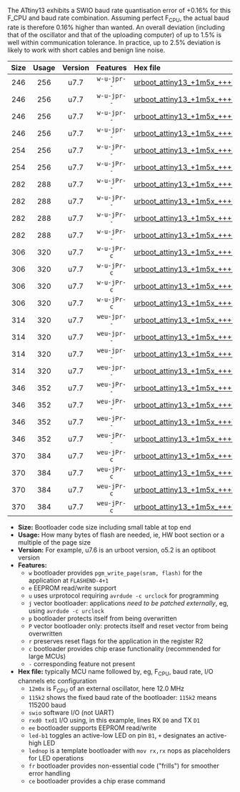 The ATtiny13 exhibits a SWIO baud rate quantisation error of +0.16% for this F_CPU and baud rate combination. Assuming perfect F<sub>CPU</sub>, the actual baud rate is therefore 0.16% higher than wanted. An overall deviation (including that of the oscillator and that of the uploading computer) of up to 1.5% is well within communication tolerance. In practice, up to 2.5% deviation is likely to work with short cables and benign line noise.

|Size|Usage|Version|Features|Hex file|
|:-:|:-:|:-:|:-:|:--|
|246|256|u7.7|`w-u-jpr--`|[urboot_attiny13_+1m5x_+++7k2_swio_rxb0_txb1_led+b2.hex](https://raw.githubusercontent.com/stefanrueger/urboot.hex/main/mcus/attiny13/external_oscillator/fcpu_+1m5x/br_+++7k2/urboot_attiny13_+1m5x_+++7k2_swio_rxb0_txb1_led+b2.hex)|
|246|256|u7.7|`w-u-jpr--`|[urboot_attiny13_+1m5x_+++7k2_swio_rxb0_txb1_lednop.hex](https://raw.githubusercontent.com/stefanrueger/urboot.hex/main/mcus/attiny13/external_oscillator/fcpu_+1m5x/br_+++7k2/urboot_attiny13_+1m5x_+++7k2_swio_rxb0_txb1_lednop.hex)|
|246|256|u7.7|`w-u-jpr--`|[urboot_attiny13_+1m5x_+++7k2_swio_rxb1_txb0_led+b2.hex](https://raw.githubusercontent.com/stefanrueger/urboot.hex/main/mcus/attiny13/external_oscillator/fcpu_+1m5x/br_+++7k2/urboot_attiny13_+1m5x_+++7k2_swio_rxb1_txb0_led+b2.hex)|
|246|256|u7.7|`w-u-jpr--`|[urboot_attiny13_+1m5x_+++7k2_swio_rxb1_txb0_lednop.hex](https://raw.githubusercontent.com/stefanrueger/urboot.hex/main/mcus/attiny13/external_oscillator/fcpu_+1m5x/br_+++7k2/urboot_attiny13_+1m5x_+++7k2_swio_rxb1_txb0_lednop.hex)|
|254|256|u7.7|`w-u-jPr--`|[urboot_attiny13_+1m5x_+++7k2_swio_rxb0_txb1.hex](https://raw.githubusercontent.com/stefanrueger/urboot.hex/main/mcus/attiny13/external_oscillator/fcpu_+1m5x/br_+++7k2/urboot_attiny13_+1m5x_+++7k2_swio_rxb0_txb1.hex)|
|254|256|u7.7|`w-u-jPr--`|[urboot_attiny13_+1m5x_+++7k2_swio_rxb1_txb0.hex](https://raw.githubusercontent.com/stefanrueger/urboot.hex/main/mcus/attiny13/external_oscillator/fcpu_+1m5x/br_+++7k2/urboot_attiny13_+1m5x_+++7k2_swio_rxb1_txb0.hex)|
|282|288|u7.7|`w-u-jPr--`|[urboot_attiny13_+1m5x_+++7k2_swio_rxb0_txb1_led+b2_fr.hex](https://raw.githubusercontent.com/stefanrueger/urboot.hex/main/mcus/attiny13/external_oscillator/fcpu_+1m5x/br_+++7k2/urboot_attiny13_+1m5x_+++7k2_swio_rxb0_txb1_led+b2_fr.hex)|
|282|288|u7.7|`w-u-jPr--`|[urboot_attiny13_+1m5x_+++7k2_swio_rxb0_txb1_lednop_fr.hex](https://raw.githubusercontent.com/stefanrueger/urboot.hex/main/mcus/attiny13/external_oscillator/fcpu_+1m5x/br_+++7k2/urboot_attiny13_+1m5x_+++7k2_swio_rxb0_txb1_lednop_fr.hex)|
|282|288|u7.7|`w-u-jPr--`|[urboot_attiny13_+1m5x_+++7k2_swio_rxb1_txb0_led+b2_fr.hex](https://raw.githubusercontent.com/stefanrueger/urboot.hex/main/mcus/attiny13/external_oscillator/fcpu_+1m5x/br_+++7k2/urboot_attiny13_+1m5x_+++7k2_swio_rxb1_txb0_led+b2_fr.hex)|
|282|288|u7.7|`w-u-jPr--`|[urboot_attiny13_+1m5x_+++7k2_swio_rxb1_txb0_lednop_fr.hex](https://raw.githubusercontent.com/stefanrueger/urboot.hex/main/mcus/attiny13/external_oscillator/fcpu_+1m5x/br_+++7k2/urboot_attiny13_+1m5x_+++7k2_swio_rxb1_txb0_lednop_fr.hex)|
|306|320|u7.7|`w-u-jPr-c`|[urboot_attiny13_+1m5x_+++7k2_swio_rxb0_txb1_led+b2_fr_ce.hex](https://raw.githubusercontent.com/stefanrueger/urboot.hex/main/mcus/attiny13/external_oscillator/fcpu_+1m5x/br_+++7k2/urboot_attiny13_+1m5x_+++7k2_swio_rxb0_txb1_led+b2_fr_ce.hex)|
|306|320|u7.7|`w-u-jPr-c`|[urboot_attiny13_+1m5x_+++7k2_swio_rxb0_txb1_lednop_fr_ce.hex](https://raw.githubusercontent.com/stefanrueger/urboot.hex/main/mcus/attiny13/external_oscillator/fcpu_+1m5x/br_+++7k2/urboot_attiny13_+1m5x_+++7k2_swio_rxb0_txb1_lednop_fr_ce.hex)|
|306|320|u7.7|`w-u-jPr-c`|[urboot_attiny13_+1m5x_+++7k2_swio_rxb1_txb0_led+b2_fr_ce.hex](https://raw.githubusercontent.com/stefanrueger/urboot.hex/main/mcus/attiny13/external_oscillator/fcpu_+1m5x/br_+++7k2/urboot_attiny13_+1m5x_+++7k2_swio_rxb1_txb0_led+b2_fr_ce.hex)|
|306|320|u7.7|`w-u-jPr-c`|[urboot_attiny13_+1m5x_+++7k2_swio_rxb1_txb0_lednop_fr_ce.hex](https://raw.githubusercontent.com/stefanrueger/urboot.hex/main/mcus/attiny13/external_oscillator/fcpu_+1m5x/br_+++7k2/urboot_attiny13_+1m5x_+++7k2_swio_rxb1_txb0_lednop_fr_ce.hex)|
|314|320|u7.7|`weu-jpr--`|[urboot_attiny13_+1m5x_+++7k2_swio_rxb0_txb1_ee_led+b2.hex](https://raw.githubusercontent.com/stefanrueger/urboot.hex/main/mcus/attiny13/external_oscillator/fcpu_+1m5x/br_+++7k2/urboot_attiny13_+1m5x_+++7k2_swio_rxb0_txb1_ee_led+b2.hex)|
|314|320|u7.7|`weu-jpr--`|[urboot_attiny13_+1m5x_+++7k2_swio_rxb0_txb1_ee_lednop.hex](https://raw.githubusercontent.com/stefanrueger/urboot.hex/main/mcus/attiny13/external_oscillator/fcpu_+1m5x/br_+++7k2/urboot_attiny13_+1m5x_+++7k2_swio_rxb0_txb1_ee_lednop.hex)|
|314|320|u7.7|`weu-jpr--`|[urboot_attiny13_+1m5x_+++7k2_swio_rxb1_txb0_ee_led+b2.hex](https://raw.githubusercontent.com/stefanrueger/urboot.hex/main/mcus/attiny13/external_oscillator/fcpu_+1m5x/br_+++7k2/urboot_attiny13_+1m5x_+++7k2_swio_rxb1_txb0_ee_led+b2.hex)|
|314|320|u7.7|`weu-jpr--`|[urboot_attiny13_+1m5x_+++7k2_swio_rxb1_txb0_ee_lednop.hex](https://raw.githubusercontent.com/stefanrueger/urboot.hex/main/mcus/attiny13/external_oscillator/fcpu_+1m5x/br_+++7k2/urboot_attiny13_+1m5x_+++7k2_swio_rxb1_txb0_ee_lednop.hex)|
|346|352|u7.7|`weu-jPr--`|[urboot_attiny13_+1m5x_+++7k2_swio_rxb0_txb1_ee_led+b2_fr.hex](https://raw.githubusercontent.com/stefanrueger/urboot.hex/main/mcus/attiny13/external_oscillator/fcpu_+1m5x/br_+++7k2/urboot_attiny13_+1m5x_+++7k2_swio_rxb0_txb1_ee_led+b2_fr.hex)|
|346|352|u7.7|`weu-jPr--`|[urboot_attiny13_+1m5x_+++7k2_swio_rxb0_txb1_ee_lednop_fr.hex](https://raw.githubusercontent.com/stefanrueger/urboot.hex/main/mcus/attiny13/external_oscillator/fcpu_+1m5x/br_+++7k2/urboot_attiny13_+1m5x_+++7k2_swio_rxb0_txb1_ee_lednop_fr.hex)|
|346|352|u7.7|`weu-jPr--`|[urboot_attiny13_+1m5x_+++7k2_swio_rxb1_txb0_ee_led+b2_fr.hex](https://raw.githubusercontent.com/stefanrueger/urboot.hex/main/mcus/attiny13/external_oscillator/fcpu_+1m5x/br_+++7k2/urboot_attiny13_+1m5x_+++7k2_swio_rxb1_txb0_ee_led+b2_fr.hex)|
|346|352|u7.7|`weu-jPr--`|[urboot_attiny13_+1m5x_+++7k2_swio_rxb1_txb0_ee_lednop_fr.hex](https://raw.githubusercontent.com/stefanrueger/urboot.hex/main/mcus/attiny13/external_oscillator/fcpu_+1m5x/br_+++7k2/urboot_attiny13_+1m5x_+++7k2_swio_rxb1_txb0_ee_lednop_fr.hex)|
|370|384|u7.7|`weu-jPr-c`|[urboot_attiny13_+1m5x_+++7k2_swio_rxb0_txb1_ee_led+b2_fr_ce.hex](https://raw.githubusercontent.com/stefanrueger/urboot.hex/main/mcus/attiny13/external_oscillator/fcpu_+1m5x/br_+++7k2/urboot_attiny13_+1m5x_+++7k2_swio_rxb0_txb1_ee_led+b2_fr_ce.hex)|
|370|384|u7.7|`weu-jPr-c`|[urboot_attiny13_+1m5x_+++7k2_swio_rxb0_txb1_ee_lednop_fr_ce.hex](https://raw.githubusercontent.com/stefanrueger/urboot.hex/main/mcus/attiny13/external_oscillator/fcpu_+1m5x/br_+++7k2/urboot_attiny13_+1m5x_+++7k2_swio_rxb0_txb1_ee_lednop_fr_ce.hex)|
|370|384|u7.7|`weu-jPr-c`|[urboot_attiny13_+1m5x_+++7k2_swio_rxb1_txb0_ee_led+b2_fr_ce.hex](https://raw.githubusercontent.com/stefanrueger/urboot.hex/main/mcus/attiny13/external_oscillator/fcpu_+1m5x/br_+++7k2/urboot_attiny13_+1m5x_+++7k2_swio_rxb1_txb0_ee_led+b2_fr_ce.hex)|
|370|384|u7.7|`weu-jPr-c`|[urboot_attiny13_+1m5x_+++7k2_swio_rxb1_txb0_ee_lednop_fr_ce.hex](https://raw.githubusercontent.com/stefanrueger/urboot.hex/main/mcus/attiny13/external_oscillator/fcpu_+1m5x/br_+++7k2/urboot_attiny13_+1m5x_+++7k2_swio_rxb1_txb0_ee_lednop_fr_ce.hex)|

- **Size:** Bootloader code size including small table at top end
- **Usage:** How many bytes of flash are needed, ie, HW boot section or a multiple of the page size
- **Version:** For example, u7.6 is an urboot version, o5.2 is an optiboot version
- **Features:**
  + `w` bootloader provides `pgm_write_page(sram, flash)` for the application at `FLASHEND-4+1`
  + `e` EEPROM read/write support
  + `u` uses urprotocol requiring `avrdude -c urclock` for programming
  + `j` vector bootloader: applications *need to be patched externally*, eg, using `avrdude -c urclock`
  + `p` bootloader protects itself from being overwritten
  + `P` vector bootloader only: protects itself and reset vector from being overwritten
  + `r` preserves reset flags for the application in the register R2
  + `c` bootloader provides chip erase functionality (recommended for large MCUs)
  + `-` corresponding feature not present
- **Hex file:** typically MCU name followed by, eg, F<sub>CPU</sub>, baud rate, I/O channels etc configuration
  + `12m0x` is F<sub>CPU</sub> of an external oscillator, here 12.0 MHz
  + `115k2` shows the fixed baud rate of the bootloader: `115k2` means 115200 baud
  + `swio` software I/O (not UART)
  + `rxd0 txd1` I/O using, in this example, lines RX `D0` and TX `D1`
  + `ee` bootloader supports EEPROM read/write
  + `led-b1` toggles an active-low LED on pin `B1`, `+` designates an active-high LED
  + `lednop` is a template bootloader with `mov rx,rx` nops as placeholders for LED operations
  + `fr` bootloader provides non-essential code ("frills") for smoother error handling
  + `ce` bootloader provides a chip erase command
